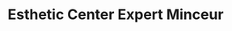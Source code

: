 ---
title: "Esthetic Center Expert Minceur"
url: /saint-die-des-vosges/esthetic-center-expert-minceur/
shop: Kosmetik
---